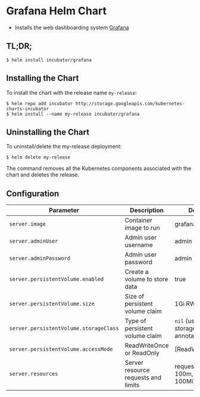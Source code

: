 # Grafana Helm Chart

* Installs the web dashboarding system [Grafana](http://grafana.org/)

## TL;DR;

```console
$ helm install incubator/grafana
```

## Installing the Chart

To install the chart with the release name `my-release`:

```console
$ helm repo add incubator http://storage.googleapis.com/kubernetes-charts-incubator
$ helm install --name my-release incubator/grafana
```

## Uninstalling the Chart

To uninstall/delete the my-release deployment:

```console
$ helm delete my-release
```

The command removes all the Kubernetes components associated with the chart and deletes the release.


## Configuration

| Parameter                             | Description                         | Default                                           |
|---------------------------------------|-------------------------------------|---------------------------------------------------|
| `server.image`                        | Container image to run              | grafana/grafana                                   |
| `server.adminUser`                    | Admin user username                 | admin                                             |
| `server.adminPassword`                | Admin user password                 | admin                                             |
| `server.persistentVolume.enabled`     | Create a volume to store data       | true                                              |
| `server.persistentVolume.size`        | Size of persistent volume claim     | 1Gi RW                                            |
| `server.persistentVolume.storageClass`| Type of persistent volume claim     | `nil` (uses alpha storage class annotation)       |
| `server.persistentVolume.accessMode`  | ReadWriteOnce or ReadOnly           | [ReadWriteOnce]                                   |
| `server.resources`                    | Server resource requests and limits | requests: {cpu: 100m, memory: 100Mi}              |
